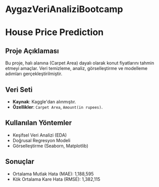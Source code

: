 # AygazVeriAnaliziBootcamp

# House Price Prediction

## Proje Açıklaması
Bu proje, halı alanına (Carpet Area) dayalı olarak konut fiyatlarını tahmin etmeyi amaçlar. Veri temizleme, analiz, görselleştirme ve modelleme adımları gerçekleştirilmiştir.

## Veri Seti
- **Kaynak**: Kaggle'dan alınmıştır.
- **Özellikler**: `Carpet Area`, `Amount(in rupees)`.

## Kullanılan Yöntemler
- Keşifsel Veri Analizi (EDA)
- Doğrusal Regresyon Modeli
- Görselleştirme (Seaborn, Matplotlib)

## Sonuçlar
- Ortalama Mutlak Hata (MAE): 1,188,595
- Kök Ortalama Kare Hata (RMSE): 1,382,115
